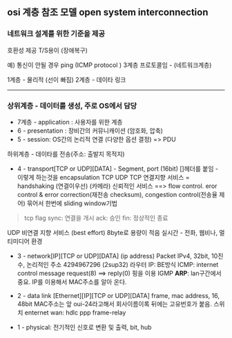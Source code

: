 ## osi 계층 참조 모델 open system interconnection


### 네트워크 설계를 위한 기준을 제공
호환성 제공
T/S용이 (장애복구)

예)
통신이 안될 경우
ping (ICMP protocol ) 3계층 프로토콜임 - (네트워크계층)

1계층 - 물리적 (선이 빠짐)
2계층 - 데이타 링크

-----

### 상위계층 - 데이터를 생성,  주로 OS에서 담당
- 7계층 - application : 사용자를 위한 계층
- 6 - presentation : 장비간의 커뮤니캐이션 (암호화, 압축)
- 5 - session: OS간의 논리적 연결 (다양한 옵션 결정) => PDU


하위계층 - 데이타를 전송(주소: 출발지 목적지)
- 4 - transport[TCP or UDP][DATA] - Segment, port (16bit)
[]헤더를 붙임 - 이렇게 하는것을 encapsulation 
TCP UDP
TCP
연결지향 서비스 = handshaking (연결이우선)
(카메라)
신뢰적인 서비스 ==> flow control. eror control & error correction(재전송 checksum), congestion control(전송율 제어) 묶어서 한번에 sliding window기법 
> tcp flag
sync: 연결을 개시
ack: 승인
fin: 정상적인 종료

UDP 
비연결 지향 서비스 (best effort)
8byte로 용량이 적음
실시간 - 전화, 웹비나, 멀티미디어 환경

- 3 - network[IP][TCP or UDP][DATA] (ip address) Packet IPv4, 32bit, 10진수, 논리적인 주소 4294967296 (2sup32) 라우터
IP: BE방식
ICMP: internet control message request(8) ==> reply(0) 핑을 이용
IGMP
**ARP**: lan구간에서 중요. IP를 이용해서 MAC주소를 알아 온다.
- 2 - data link [Ethernet][IP][TCP or UDP][DATA] frame, mac address, 16, 48bit
MAC주소는 앞 oui-24라고해서 회사이름이록 뒤에는 고유번호가 붙음. 스위치
enternet
wan: hdlc ppp frame-relay

- 1 - physical: 전기적인 신호로 변환 및 출력, bit, hub